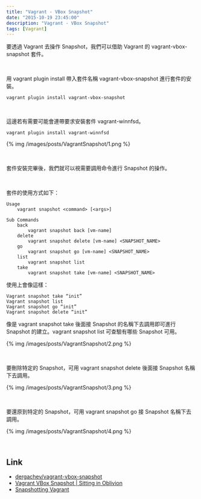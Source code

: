 ```yaml
---
title: "Vagrant - VBox Snapshot"
date: "2015-10-19 23:45:00"
description: "Vagrant - VBox Snapshot"
tags: [Vagrant]
---
```



要透過 Vagrant 去操作 Snapshot，我們可以借助 Vagrant 的 vagrant-vbox-snapshot 套件。  

<!-- More -->

<br/>


用 vagrant plugin install 帶入套件名稱 vagrant-vbox-snapshot 進行套件的安裝。  

    vagrant plugin install vagrant-vbox-snapshot

<br/>


這邊若有需要可能會連帶要求安裝套件 vagrant-winnfsd。  

    vagrant plugin install vagrant-winnfsd


{% img /images/posts/VagrantSnapshot/1.png %}

<br/>


套件安裝完畢後，我們就可以視需要調用命令進行 Snapshot 的操作。  

<br/>


套件的使用方式如下：  

    Usage
        vagrant snapshot <command> [<args>]
    
    Sub Commands
        back
            vagrant snapshot back [vm-name]
        delete
            vagrant snapshot delete [vm-name] <SNAPSHOT_NAME>
        go
            vagrant snapshot go [vm-name] <SNAPSHOT_NAME>
        list
            vagrant snapshot list
        take
            vagrant snapshot take [vm-name] <SNAPSHOT_NAME>


使用上會像這樣：  

    Vagrant snapshot take “init”
    Vagrant snapshot list
    Vagrant snapshot go “init”
    Vagrant snapshot delete “init”

  
像是 vagrant snapshot take 後面接 Snapshot 的名稱下去調用即可進行 Snapshot 的建立。vagrant snapshot list 可查驗有哪些 Snapshot 可用。  

{% img /images/posts/VagrantSnapshot/2.png %}

<br/>


要刪除特定的 Snapshot，可用 vagrant snapshot delete 後面接 Snapshot 名稱下去調用。  

{% img /images/posts/VagrantSnapshot/3.png %}

<br/>


要還原到特定的 Snapshot，可用 vagrant snapshot go 接 Snapshot 名稱下去調用。  

{% img /images/posts/VagrantSnapshot/4.png %}

<br/>


Link
----
* [dergachev/vagrant-vbox-snapshot](https://github.com/dergachev/vagrant-vbox-snapshot/)
* [Vagrant VBox Snapshot | Sitting in Oblivion](https://sittinginoblivion.com/wiki/vagrant-vbox-snapshot)
* [Snapshotting Vagrant](http://priyaaank.tumblr.com/post/50707609769/snapshotting-vagrant)
